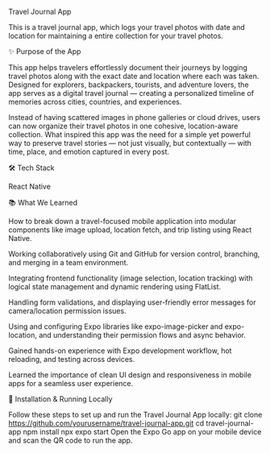 Travel Journal App

This is a travel journal app, which logs your travel photos with date and location for maintaining a entire collection for your travel photos.

✨ Purpose of the App

This app helps travelers effortlessly document their journeys by logging travel photos along with the exact date and location where each was taken. Designed for explorers, backpackers, tourists, and adventure lovers, the app serves as a digital travel journal — creating a personalized timeline of memories across cities, countries, and experiences.

Instead of having scattered images in phone galleries or cloud drives, users can now organize their travel photos in one cohesive, location-aware collection. What inspired this app was the need for a simple yet powerful way to preserve travel stories — not just visually, but contextually — with time, place, and emotion captured in every post.

🛠 Tech Stack

React Native

📚 What We Learned

How to break down a travel-focused mobile application into modular components like image upload, location fetch, and trip listing using React Native.

Working collaboratively using Git and GitHub for version control, branching, and merging in a team environment.

Integrating frontend functionality (image selection, location tracking) with logical state management and dynamic rendering using FlatList.

Handling form validations, and displaying user-friendly error messages for camera/location permission issues.

Using and configuring Expo libraries like expo-image-picker and expo-location, and understanding their permission flows and async behavior.

Gained hands-on experience with Expo development workflow, hot reloading, and testing across devices.

Learned the importance of clean UI design and responsiveness in mobile apps for a seamless user experience.

🚧 Installation & Running Locally

Follow these steps to set up and run the Travel Journal App locally: git clone https://github.com/yourusername/travel-journal-app.git cd travel-journal-app npm install npx expo start Open the Expo Go app on your mobile device and scan the QR code to run the app.
